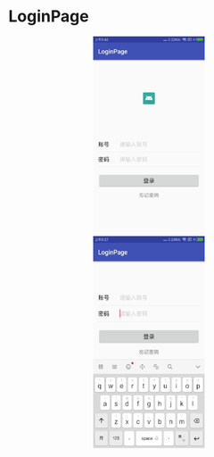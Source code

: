# LoginPage
<div align=center><img width="200 height="380" src="https://github.com/chenchali/LoginPage/blob/master/login1.png" /></div>
<div align=center><img width="200" height="380" src = "https://github.com/chenchali/LoginPage/blob/master/login.png" /></div>

